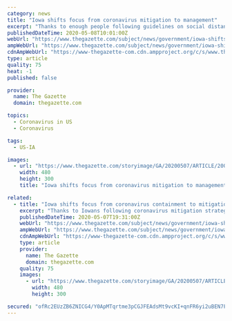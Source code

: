 ```yaml
---
category: news
title: "Iowa shifts focus from coronavirus mitigation to management"
excerpt: "Thanks to enough people following guidelines on social distancing and avoiding large gatherings, Gov. Kim Reynolds said Thursday the state is able to shift its COVID-19 focus from mitigation strategies to managing the impact on Iowans."
publishedDateTime: 2020-05-08T10:01:00Z
webUrl: "https://www.thegazette.com/subject/news/government/iowa-shifts-focus-from-coronavirus-containment-to-mitigation-20200507"
ampWebUrl: "https://www.thegazette.com/subject/news/government/iowa-shifts-focus-from-coronavirus-containment-to-mitigation-20200507?template=amphtml"
cdnAmpWebUrl: "https://www-thegazette-com.cdn.ampproject.org/c/s/www.thegazette.com/subject/news/government/iowa-shifts-focus-from-coronavirus-containment-to-mitigation-20200507?template=amphtml"
type: article
quality: 75
heat: -1
published: false

provider:
  name: The Gazette
  domain: thegazette.com

topics:
  - Coronavirus in US
  - Coronavirus

tags:
  - US-IA

images:
  - url: "https://www.thegazette.com/storyimage/GA/20200507/ARTICLE/200509768/AR/0/AR-200509768.jpg&MaxH=300&MaxW=500"
    width: 480
    height: 300
    title: "Iowa shifts focus from coronavirus mitigation to management"

related:
  - title: "Iowa shifts focus from coronavirus containment to mitigation"
    excerpt: "Thanks to Iowans following coronavirus mitigation strategies such as social distancing and avoiding large gatherings, Gov. Kim Reynolds said the state is able to shift its COVID-19 focus from containment to mitigation."
    publishedDateTime: 2020-05-07T19:31:00Z
    webUrl: "https://www.thegazette.com/subject/news/government/iowa-shifts-focus-from-coronavirus-containment-to-mitigation-20200507"
    ampWebUrl: "https://www.thegazette.com/subject/news/government/iowa-shifts-focus-from-coronavirus-containment-to-mitigation-20200507?template=amphtml"
    cdnAmpWebUrl: "https://www-thegazette-com.cdn.ampproject.org/c/s/www.thegazette.com/subject/news/government/iowa-shifts-focus-from-coronavirus-containment-to-mitigation-20200507?template=amphtml"
    type: article
    provider:
      name: The Gazette
      domain: thegazette.com
    quality: 75
    images:
      - url: "https://www.thegazette.com/storyimage/GA/20200507/ARTICLE/200509768/AR/0/AR-200509768.jpg&MaxH=300&MaxW=500"
        width: 480
        height: 300

secured: "ofRc2EUzZB6ZNICG4/Y0ApMTqrtme3pCGJFEAdsMt9vcKI+qnFR6yi2uBEN7FNS8ST73AQ1NnyDSltb08E+tKcpcM+ujOq0U5+vIjEJKkrZyHP7xhLJKv7yvl5X/ozNZDiBMt0CMOwDol19vrqsII2WQXTm6BNTUayd2FP5yPMuM4GKmre2qL3igxxojWZdxc8/QORfWIPzZt6i1TLqwPxoBfcMyBmRoWmUo/1YcZDDhz2jU5j7BtdDiWoJINnOYLqPQxRxnWRzykJ9NicDlbTr2OXcbHSpgpU+9Tin5zEruJQes6sn3SL0i5QSA99Y/30iYQyrHKKubE6r0ICtxMNJauLRtV10RajJccPJvnHHer0QxFRInmpiAsqtmfKGaxsXRa7uSg+PVQf3f2C9NMm5/q8ttje+mk2K6AP2cAaBORaXAznBnTYa8LBQS9tiyeaO98idYBYjuDEgjgWvvtYiiT8b1n3cYA2qQPKNZNnQ=;7ZAF59Ugg/+9vMjK3CQwHw=="
---
```


